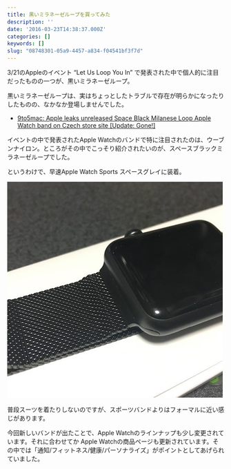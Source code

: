 ```yaml
---
title: 黒いミラネーゼループを買ってみた
description: ''
date: '2016-03-23T14:38:37.000Z'
categories: []
keywords: []
slug: "08748301-05a9-4457-a834-f04541bf3f7d"
---
```

3/21のAppleのイベント “Let Us Loop You In” で発表された中で個人的に注目だったものの一つが、黒いミラネーゼループ。

黒いミラネーゼループは、実はちょっとしたトラブルで存在が明らかになったりしたものの、なかなか登場しませんでした。

*   [9to5mac: Apple leaks unreleased Space Black Milanese Loop Apple Watch band on Czech store site \[Update: Gone!\]](http://9to5mac.com/2016/01/06/apple-watch-leak-space-black-milanese-loop-new-band/)

イベントの中で発表されたApple Watchのバンドで特に注目されたのは、ウーブンナイロン。ところがその中でこっそり紹介されたいのが、スペースブラックミラネーゼループでした。

というわけで、早速Apple Watch Sports スペースグレイに装着。

![](1__ElCaBdRExhUGlEa4DdcYog.jpeg)

普段スーツを着たりしないのですが、スポーツバンドよりはフォーマルに近い感じがあります。

今回新しいバンドが出たことで、Apple Watchのラインナップも少し変更されています。それに合わせてか Apple Watchの商品ページも更新されています。その中では「通知/フィットネス/健康/パーソナライズ」がポイントとしてあげられていました。